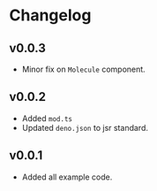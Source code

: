 # Changelog

## v0.0.3

- Minor fix on `Molecule` component.

## v0.0.2

- Added `mod.ts`
- Updated `deno.json` to jsr standard.

## v0.0.1

- Added all example code.
